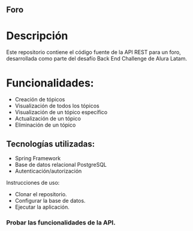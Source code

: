 ## Foro

# Descripción
Este repositorio contiene el código fuente de la API REST para un foro, desarrollada como parte del desafío Back End Challenge de Alura Latam.

# Funcionalidades:

- Creación de tópicos
- Visualización de todos los tópicos
- Visualización de un tópico específico
- Actualización de un tópico
- Eliminación de un tópico

## Tecnologías utilizadas:

- Spring Framework
- Base de datos relacional PostgreSQL
- Autenticación/autorización

Instrucciones de uso:

- Clonar el repositorio.
- Configurar la base de datos.
- Ejecutar la aplicación.
### Probar las funcionalidades de la API.
